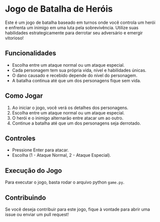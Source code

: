# Jogo de Batalha de Heróis

Este é um jogo de batalha baseado em turnos onde você controla um herói e enfrenta um inimigo em uma luta pela sobrevivência. Utilize suas habilidades estrategicamente para derrotar seu adversário e emergir vitorioso!

## Funcionalidades

- Escolha entre um ataque normal ou um ataque especial.
- Cada personagem tem sua própria vida, nível e habilidades únicas.
- O dano causado e recebido depende do nível do personagem.
- A batalha continua até que um dos personagens fique sem vida.

## Como Jogar

1. Ao iniciar o jogo, você verá os detalhes dos personagens.
2. Escolha entre um ataque normal ou um ataque especial.
3. O herói e o inimigo alternarão entre atacar um ao outro.
4. Continue a batalha até que um dos personagens seja derrotado.

## Controles

- Pressione Enter para atacar.
- Escolha (1 - Ataque Normal, 2 - Ataque Especial).

## Execução do Jogo

Para executar o jogo, basta rodar o arquivo python `game.py`.

## Contribuindo

Se você deseja contribuir para este jogo, fique à vontade para abrir uma issue ou enviar um pull request!

